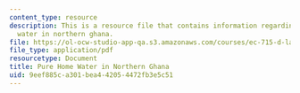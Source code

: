 ```yaml
---
content_type: resource
description: This is a resource file that contains information regarding pure home
  water in northern ghana.
file: https://ol-ocw-studio-app-qa.s3.amazonaws.com/courses/ec-715-d-lab-disseminating-innovations-for-the-common-good-spring-2007/9eef885ca301bea442054472fb3e5c51_MITEC_715S07_lec22.pdf
file_type: application/pdf
resourcetype: Document
title: Pure Home Water in Northern Ghana
uid: 9eef885c-a301-bea4-4205-4472fb3e5c51
---
```

